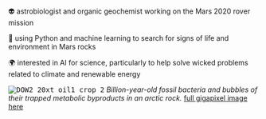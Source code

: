 👽 astrobiologist and organic geochemist working on the Mars 2020 rover mission

🐍 using Python and machine learning to search for signs of life and environment in Mars rocks

🌍 interested in AI for science, particularly to help solve wicked problems related to climate and renewable energy

<kbd>![DOW2_20xt_oil1_crop_2](https://github.com/kenwilliford/kenwilliford/assets/132492136/02ec00d6-465a-4d55-8f1d-99e10537d08b)</kbd>
*Billion-year-old fossil bacteria and bubbles of their trapped metabolic byproducts in an arctic rock.* [full gigapixel image here](https://gigapan.com/gigapans/52663df35ba394d3cb7110452f8ebce0)
<!--
**kenwilliford/kenwilliford** is a ✨ _special_ ✨ repository because its `README.md` (this file) appears on your GitHub profile.

Here are some ideas to get you started:

- 🔭 I’m currently working on ...
- 🌱 I’m currently learning ...
- 👯 I’m looking to collaborate on ...
- 🤔 I’m looking for help with ...
- 💬 Ask me about ...
- 📫 How to reach me: ...
- 😄 Pronouns: ...
- ⚡ Fun fact: ...
-->
